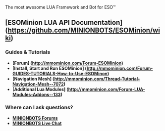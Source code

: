 The most awesome LUA Framework and Bot for ESO™
## [ESOMinion LUA API Documentation] (https://github.com/MINIONBOTS/ESOMinion/wiki)

### Guides & Tutorials
- **[Forum] (http://mmominion.com/Forum-ESOMinion)**
- **[Install, Start and Run ESOMinion] (http://mmominion.com/Forum-GUIDES-TUTORIALS-How-to-Use-ESOMinon)**
- **[Navigation Mesh] (http://mmominion.com/Thread-Tutorial-Navigation-Mesh--7072)**
- **[Additional Lua Modules] (http://mmominion.com/Forum-LUA-Modules-Addons--133)**

### Where can I ask questions?
- **[MINIONBOTS Forums](http://mmominion.com/index.php)**
- **[MINIONBOTS Live Chat](http://mmominion.com/irc.php)** 
